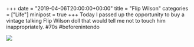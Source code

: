 +++
date = "2019-04-06T20:00:00+00:00"
title = "Flip Wilson"
categories = ["Life"]
minipost = true
+++
Today I passed up the opportunity to buy a vintage talking Flip Wilson doll that would tell me not to touch him inappropriately. #70s #beforenintendo

![](https://res.cloudinary.com/tobyblog/image/upload/v1554601645/img/8288B849-0F88-43DA-ACD9-BB1BBDF19A23.jpg)
